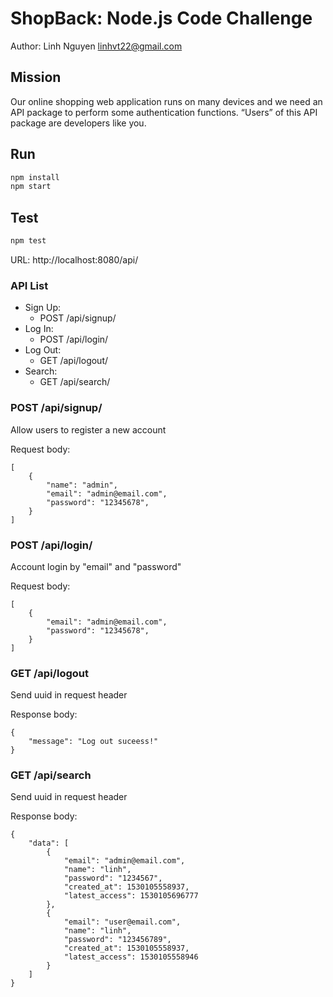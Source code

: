 # ShopBack: Node.js Code Challenge

Author: Linh Nguyen <linhvt22@gmail.com>

## Mission
Our online shopping web application runs on many devices and we need an API package to perform some authentication functions. “Users” of this API package are developers like you.

Run
-----------------------

```sh
npm install
npm start
```

Test
-----------------------
```sh
npm test
```

URL: http://localhost:8080/api/

### API List
* Sign Up:
    * POST /api/signup/
* Log In:
    * POST /api/login/
* Log Out:
    * GET /api/logout/      
* Search:
    * GET /api/search/    
    
    
### POST /api/signup/

Allow users to register a new account

Request body:

    [
        {
            "name": "admin",
            "email": "admin@email.com",
            "password": "12345678",
        }
    ]
    
### POST /api/login/

Account login by "email" and "password"

Request body:

    [
        {
            "email": "admin@email.com",
            "password": "12345678",
        }
    ]    


### GET /api/logout

Send uuid in request header

Response body:

```
{
    "message": "Log out suceess!"
}
```

### GET /api/search

Send uuid in request header

Response body:

```
{
    "data": [
        {
            "email": "admin@email.com",
            "name": "linh",
            "password": "1234567",
            "created_at": 1530105558937,
            "latest_access": 1530105696777
        },
        {
            "email": "user@email.com",
            "name": "linh",
            "password": "123456789",
            "created_at": 1530105558937,
            "latest_access": 1530105558946
        }
    ]
}
```


